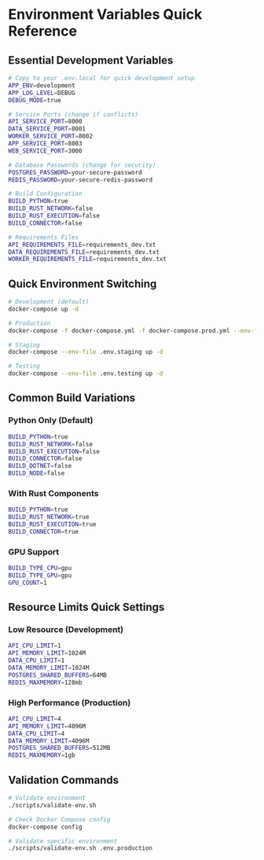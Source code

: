 # Environment Variables Quick Reference

## Essential Development Variables

```bash
# Copy to your .env.local for quick development setup
APP_ENV=development
APP_LOG_LEVEL=DEBUG
DEBUG_MODE=true

# Service Ports (change if conflicts)
API_SERVICE_PORT=8000
DATA_SERVICE_PORT=8001
WORKER_SERVICE_PORT=8002
APP_SERVICE_PORT=8003
WEB_SERVICE_PORT=3000

# Database Passwords (change for security)
POSTGRES_PASSWORD=your-secure-password
REDIS_PASSWORD=your-secure-redis-password

# Build Configuration
BUILD_PYTHON=true
BUILD_RUST_NETWORK=false
BUILD_RUST_EXECUTION=false
BUILD_CONNECTOR=false

# Requirements Files
API_REQUIREMENTS_FILE=requirements_dev.txt
DATA_REQUIREMENTS_FILE=requirements_dev.txt
WORKER_REQUIREMENTS_FILE=requirements_dev.txt
```

## Quick Environment Switching

```bash
# Development (default)
docker-compose up -d

# Production
docker-compose -f docker-compose.yml -f docker-compose.prod.yml --env-file .env.production up -d

# Staging
docker-compose --env-file .env.staging up -d

# Testing
docker-compose --env-file .env.testing up -d
```

## Common Build Variations

### Python Only (Default)
```bash
BUILD_PYTHON=true
BUILD_RUST_NETWORK=false
BUILD_RUST_EXECUTION=false
BUILD_CONNECTOR=false
BUILD_DOTNET=false
BUILD_NODE=false
```

### With Rust Components
```bash
BUILD_PYTHON=true
BUILD_RUST_NETWORK=true
BUILD_RUST_EXECUTION=true
BUILD_CONNECTOR=true
```

### GPU Support
```bash
BUILD_TYPE_CPU=gpu
BUILD_TYPE_GPU=gpu
GPU_COUNT=1
```

## Resource Limits Quick Settings

### Low Resource (Development)
```bash
API_CPU_LIMIT=1
API_MEMORY_LIMIT=1024M
DATA_CPU_LIMIT=1
DATA_MEMORY_LIMIT=1024M
POSTGRES_SHARED_BUFFERS=64MB
REDIS_MAXMEMORY=128mb
```

### High Performance (Production)
```bash
API_CPU_LIMIT=4
API_MEMORY_LIMIT=4096M
DATA_CPU_LIMIT=4
DATA_MEMORY_LIMIT=4096M
POSTGRES_SHARED_BUFFERS=512MB
REDIS_MAXMEMORY=1gb
```

## Validation Commands

```bash
# Validate environment
./scripts/validate-env.sh

# Check Docker Compose config
docker-compose config

# Validate specific environment
./scripts/validate-env.sh .env.production
```
